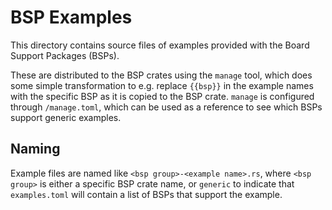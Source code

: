 # BSP Examples
This directory contains source files of examples provided with the Board Support
Packages (BSPs).

These are distributed to the BSP crates using the `manage` tool, which does some
simple transformation to e.g. replace `{{bsp}}` in the example names with the
specific BSP as it is copied to the BSP crate.  `manage` is configured through
`/manage.toml`, which can be used as a reference to see which BSPs support
generic examples.

## Naming
Example files are named like `<bsp group>-<example name>.rs`, where `<bsp
group>` is either a specific BSP crate name, or `generic` to indicate that
`examples.toml` will contain a list of BSPs that support the example.
